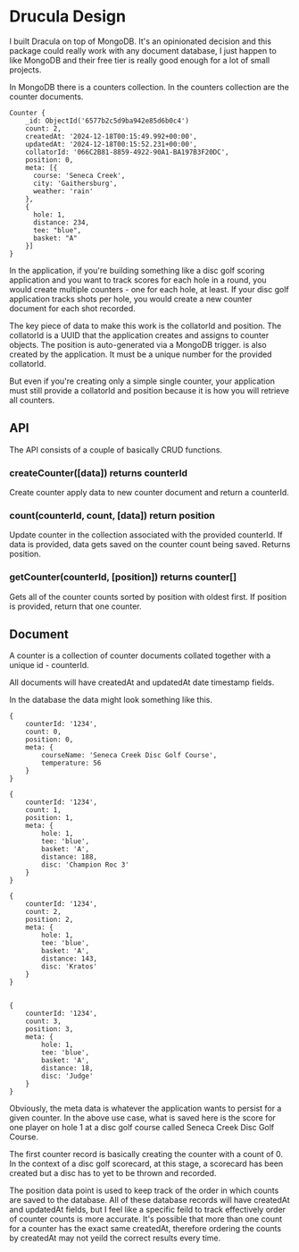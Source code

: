 # Drucula Design

I built Dracula on top of MongoDB. It's an opinionated decision and this package could really work with any document database, I just happen to like MongoDB and their free tier is really good enough for a lot of small projects.

In MongoDB there is a counters collection. In the counters collection are the counter documents. 

```
Counter {
    _id: ObjectId('6577b2c5d9ba942e85d6b0c4')
    count: 2,
    createdAt: '2024-12-18T00:15:49.992+00:00',
    updatedAt: '2024-12-18T00:15:52.231+00:00',
    collatorId: '066C2B81-8859-4922-90A1-BA197B3F20DC',
    position: 0,
    meta: [{
      course: 'Seneca Creek',
      city: 'Gaithersburg',
      weather: 'rain'
    },
    {
      hole: 1,
      distance: 234,
      tee: "blue",
      basket: "A"
    }]
}
```

In the application, if you're building something like a disc golf scoring application and you want to track scores for each hole in a round, you would create multiple counters - one for each hole, at least. If your disc golf application tracks shots per hole, you would create a new counter document for each shot recorded. 

The key piece of data to make this work is the collatorId and position. The collatorId is a UUID that the application creates and assigns to counter objects. The position is auto-generated via a MongoDB trigger. is also created by the application. It must be a unique number for the provided collatorId. 

But even if you're creating only a simple single counter, your application must still provide a collatorId and position because it is how you will retrieve all counters. 

## API
The API consists of a couple of basically CRUD functions.

### createCounter([data]) returns counterId
Create counter apply data to new counter document and return a counterId.

### count(counterId,  count, [data]) return position
Update counter in the collection associated with the provided counterId. If data is provided, data gets saved on the counter count being saved. Returns position.

### getCounter(counterId, [position]) returns counter[]
Gets all of the counter counts sorted by position with oldest first. If position is provided, return that one counter.

## Document
A counter is a collection of counter documents collated together with a unique id - counterId. 

All documents will have createdAt and updatedAt date timestamp fields.

In the database the data might look something like this.
```
{
    counterId: '1234',
    count: 0,
    position: 0,
    meta: {
        courseName: 'Seneca Creek Disc Golf Course',
        temperature: 56
    }
}

{
    counterId: '1234',
    count: 1,
    position: 1,
    meta: {
        hole: 1,
        tee: 'blue',
        basket: 'A',
        distance: 188,
        disc: 'Champion Roc 3'
    }
}

{
    counterId: '1234',
    count: 2,
    position: 2,
    meta: {
        hole: 1,
        tee: 'blue',
        basket: 'A',
        distance: 143,
        disc: 'Kratos'
    }
}


{
    counterId: '1234',
    count: 3,
    position: 3,
    meta: {
        hole: 1,
        tee: 'blue',
        basket: 'A',
        distance: 18,
        disc: 'Judge'
    }
}
```
Obviously, the meta data is whatever the application wants to persist for a given counter. In the above use case, what is saved here is the score for one player on hole 1 at a disc golf course called Seneca Creek Disc Golf Course. 

The first counter record is basically creating the counter with a count of 0. In the context of a disc golf scorecard, at this stage, a scorecard has been created but a disc has to yet to be thrown and recorded.

The position data point is used to keep track of the order in which counts are saved to the database. All of these database records will have createdAt and updatedAt fields, but I feel like a specific feild to track effectively order of counter counts is more accurate. It's possible that more than one count for a counter has the exact same createdAt, therefore ordering the counts by createdAt may not yeild the correct results every time.

